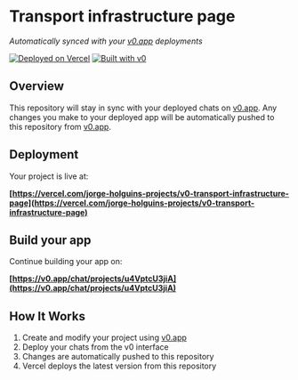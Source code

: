 # Transport infrastructure page

*Automatically synced with your [v0.app](https://v0.app) deployments*

[![Deployed on Vercel](https://img.shields.io/badge/Deployed%20on-Vercel-black?style=for-the-badge&logo=vercel)](https://vercel.com/jorge-holguins-projects/v0-transport-infrastructure-page)
[![Built with v0](https://img.shields.io/badge/Built%20with-v0.app-black?style=for-the-badge)](https://v0.app/chat/projects/u4VptcU3jiA)

## Overview

This repository will stay in sync with your deployed chats on [v0.app](https://v0.app).
Any changes you make to your deployed app will be automatically pushed to this repository from [v0.app](https://v0.app).

## Deployment

Your project is live at:

**[https://vercel.com/jorge-holguins-projects/v0-transport-infrastructure-page](https://vercel.com/jorge-holguins-projects/v0-transport-infrastructure-page)**

## Build your app

Continue building your app on:

**[https://v0.app/chat/projects/u4VptcU3jiA](https://v0.app/chat/projects/u4VptcU3jiA)**

## How It Works

1. Create and modify your project using [v0.app](https://v0.app)
2. Deploy your chats from the v0 interface
3. Changes are automatically pushed to this repository
4. Vercel deploys the latest version from this repository

